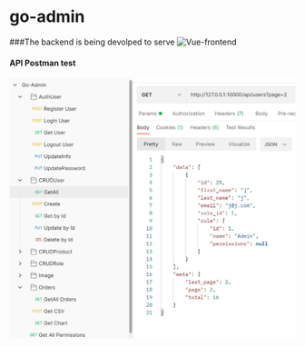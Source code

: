 # go-admin

###The backend is being devolped to serve ![Vue-frontend](https://github.com/M0-AR/vue-admin)

#### API Postman test
![postman](go-admin-postman-test.JPG )
